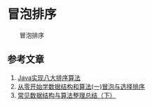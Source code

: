 #  冒泡排序

　　冒泡排序

## 参考文章

1. [Java实现八大排序算法](https://www.cnblogs.com/morethink/p/8419151.html)
2. [从零开始学数据结构和算法(一)冒泡与选择排序](https://juejin.im/post/5c9442cb5188252da9013153)
3. [常见数据结构与算法整理总结（下）](https://www.jianshu.com/p/42f81846c0fb)


